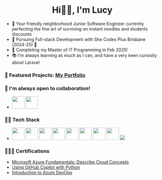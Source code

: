 <h1 align="center">Hi👋🏻, I'm Lucy</h1>

- 🐣 Your friendly neighborhood Junior Software Engineer currently perfecting the fine art of surviving on instant noodles and students discounts
- 🌱 Pursuing Full-stack Development with She Codes Plus Brisbane (2024-25) 💖
- 💫 Completing my Master of IT Programming in Feb 2025!
- 📚 I'm always learning as much as I can, and have a very keen curiosity about Laravel 

### 🚀 Featured Projects: <a href="https://duong-28.github.io/lucy-portfolio/">My Portfolio</a>

### 🌿 I'm always open to collaboration!
- <p>
    <a href="https://www.linkedin.com/in/duong-nguyenthuy/"><img src="https://cdn.jsdelivr.net/gh/devicons/devicon/icons/linkedin/linkedin-original.svg" width="40" height="40"/></a>
    <a href="mailto:thuyduong.kt.ftu@gmail.com"><img src="https://cdn.jsdelivr.net/gh/devicons/devicon/icons/google/google-original.svg" width="40" height="40"/></a>
  </p>

### 👩‍💻 Tech Stack
- <p>
    <img src="https://cdn.jsdelivr.net/gh/devicons/devicon/icons/python/python-original.svg" width="40" height="40"/>
    <img src="https://cdn.jsdelivr.net/gh/devicons/devicon/icons/git/git-original.svg" width="40" height="40"/>
    <img src="https://cdn.jsdelivr.net/gh/devicons/devicon/icons/html5/html5-original.svg" width="40" height="40"/>
    <img src="https://cdn.jsdelivr.net/gh/devicons/devicon@latest/icons/css3/css3-original-wordmark.svg" width="40" height="40"/>   
    <img src="https://cdn.jsdelivr.net/gh/devicons/devicon/icons/javascript/javascript-original.svg" width="40" height="40"/>
    <img src="https://cdn.jsdelivr.net/gh/devicons/devicon/icons/react/react-original.svg" width="40" height="40"/>
    <img src="https://cdn.jsdelivr.net/gh/devicons/devicon/icons/postgresql/postgresql-original.svg" width="40" height="40"/>
    <img src="https://cdn.jsdelivr.net/gh/devicons/devicon@latest/icons/canva/canva-original.svg"width="40" height="40"/>
    <img src="https://img.shields.io/badge/DRF-092E20?style=for-the-badge&logo=django&logoColor=white"/>
  </p>

### 👩🏻‍🎓 Certifications
- <a href="https://learn.microsoft.com/api/achievements/share/en-us/DuongNguyen-7105/ZKU5J6P2?sharingId=E85F8B396CBAC628">Microsoft Azure Fundamentals: Describe Cloud Concepts</a>
- <a href="https://learn.microsoft.com/api/achievements/share/en-us/DuongNguyen-7105/CFP26H49?sharingId=E85F8B396CBAC628">Using GitHub Copilot with Python</a>
- <a href="https://learn.microsoft.com/api/achievements/share/en-us/DuongNguyen-7105/YQGJHZGR?sharingId=E85F8B396CBAC628">Introduction to Azure DevOps</a>
